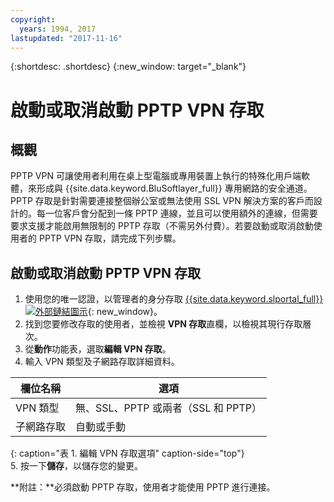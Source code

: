 ```yaml
---
copyright:
  years: 1994, 2017
lastupdated: "2017-11-16"
---
```


{:shortdesc: .shortdesc}
{:new_window: target="_blank"}

# 啟動或取消啟動 PPTP VPN 存取

## 概觀

PPTP VPN 可讓使用者利用在桌上型電腦或專用裝置上執行的特殊化用戶端軟體，來形成與 {{site.data.keyword.BluSoftlayer_full}} 專用網路的安全通道。PPTP 存取是針對需要連接整個辦公室或無法使用 SSL VPN 解決方案的客戶而設計的。每一位客戶會分配到一條 PPTP 連線，並且可以使用額外的連線，但需要要求支援才能啟用無限制的 PPTP 存取（不需另外付費）。若要啟動或取消啟動使用者的 PPTP VPN 存取，請完成下列步驟。

## 啟動或取消啟動 PPTP VPN 存取

1. 使用您的唯一認證，以管理者的身分存取 [{{site.data.keyword.slportal_full}} ![外部鏈結圖示](../../icons/launch-glyph.svg "外部鏈結圖示")](https://control.softlayer.com/){: new_window}。
2. 找到您要修改存取的使用者，並檢視 **VPN 存取**直欄，以檢視其現行存取層次。
3. 從**動作**功能表，選取**編輯 VPN 存取**。
4. 輸入 VPN 類型及子網路存取詳細資料。

|欄位名稱|選項|
| -----------| ------------ |
| VPN 類型| 無、SSL、PPTP 或兩者（SSL 和 PPTP）|
|子網路存取| 自動或手動|           
{: caption="表 1. 編輯 VPN 存取選項" caption-side="top"}   
5. 按一下**儲存**，以儲存您的變更。

   **附註：**必須啟動 PPTP 存取，使用者才能使用 PPTP 進行連接。

